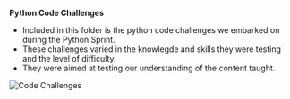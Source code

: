 **Python Code Challenges**

- Included in this folder is the python code challenges we embarked on during the Python Sprint. 
- These challenges varied in the knowlegde and skills they were testing and the level of difficulty. 
- They were aimed at testing our understanding of the content taught.

![Code Challenges]( https://files.realpython.com/media/Windows-Python-Coding-Setup_Watermarked.f867fccba747.jpg)
